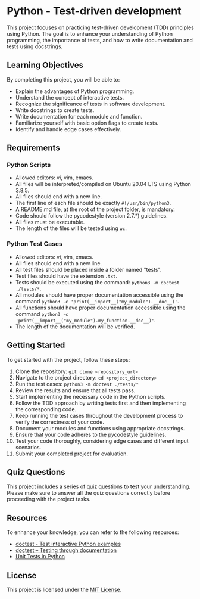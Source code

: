 # Python - Test-driven development

This project focuses on practicing test-driven development (TDD) principles using Python. The goal is to enhance your understanding of Python programming, the importance of tests, and how to write documentation and tests using docstrings.

## Learning Objectives

By completing this project, you will be able to:

- Explain the advantages of Python programming.
- Understand the concept of interactive tests.
- Recognize the significance of tests in software development.
- Write docstrings to create tests.
- Write documentation for each module and function.
- Familiarize yourself with basic option flags to create tests.
- Identify and handle edge cases effectively.

## Requirements

### Python Scripts

- Allowed editors: vi, vim, emacs.
- All files will be interpreted/compiled on Ubuntu 20.04 LTS using Python 3.8.5.
- All files should end with a new line.
- The first line of each file should be exactly `#!/usr/bin/python3`.
- A README.md file, at the root of the project folder, is mandatory.
- Code should follow the pycodestyle (version 2.7.*) guidelines.
- All files must be executable.
- The length of the files will be tested using `wc`.

### Python Test Cases

- Allowed editors: vi, vim, emacs.
- All files should end with a new line.
- All test files should be placed inside a folder named "tests".
- Test files should have the extension `.txt`.
- Tests should be executed using the command: `python3 -m doctest ./tests/*`.
- All modules should have proper documentation accessible using the command `python3 -c 'print(__import__("my_module").__doc__)'`.
- All functions should have proper documentation accessible using the command `python3 -c 'print(__import__("my_module").my_function.__doc__)'`.
- The length of the documentation will be verified.

## Getting Started

To get started with the project, follow these steps:

1. Clone the repository: `git clone <repository_url>`
2. Navigate to the project directory: `cd <project_directory>`
3. Run the test cases: `python3 -m doctest ./tests/*`
4. Review the results and ensure that all tests pass.
5. Start implementing the necessary code in the Python scripts.
6. Follow the TDD approach by writing tests first and then implementing the corresponding code.
7. Keep running the test cases throughout the development process to verify the correctness of your code.
8. Document your modules and functions using appropriate docstrings.
9. Ensure that your code adheres to the pycodestyle guidelines.
10. Test your code thoroughly, considering edge cases and different input scenarios.
11. Submit your completed project for evaluation.

## Quiz Questions

This project includes a series of quiz questions to test your understanding. Please make sure to answer all the quiz questions correctly before proceeding with the project tasks.

## Resources

To enhance your knowledge, you can refer to the following resources:

- [doctest - Test interactive Python examples](https://docs.python.org/3/library/doctest.html)
- [doctest – Testing through documentation](https://pymotw.com/3/doctest/)
- [Unit Tests in Python](https://docs.python.org/3/library/unittest.html)

## License

This project is licensed under the [MIT License](LICENSE).

